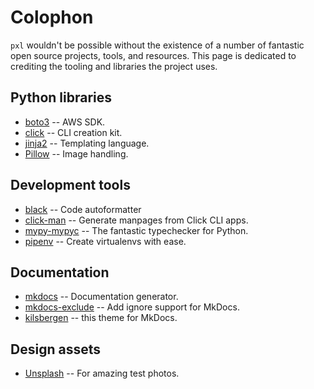 # Colophon

`pxl` wouldn't be possible without the existence of a number of fantastic open
source projects, tools, and resources. This page is dedicated to crediting the
tooling and libraries the project uses.

## Python libraries

 - [boto3](https://github.com/boto/boto3) -- AWS SDK.
 - [click](http://click.palletsprojects.com/en/7.x/) -- CLI creation kit.
 - [jinja2](http://jinja.pocoo.org/) -- Templating language.
 - [Pillow](https://pillow.readthedocs.io/en/stable/) -- Image handling.

## Development tools

 - [black](https://github.com/ambv/black) -- Code autoformatter
 - [click-man](https://github.com/click-contrib/click-man) -- Generate manpages
   from Click CLI apps.
 - [mypy-mypyc](http://mypy-lang.org/) -- The fantastic typechecker for Python.
 - [pipenv](https://github.com/pypa/pipenv) -- Create virtualenvs with ease.

## Documentation

 - [mkdocs](https://www.mkdocs.org/) -- Documentation generator.
 - [mkdocs-exclude](https://github.com/apenwarr/mkdocs-exclude) -- Add ignore
   support for MkDocs.
 - [kilsbergen](https://github.com/ruuda/kilsbergen/) -- this theme for MkDocs.

## Design assets

 - [Unsplash](https://unsplash.com/) -- For amazing test photos.
